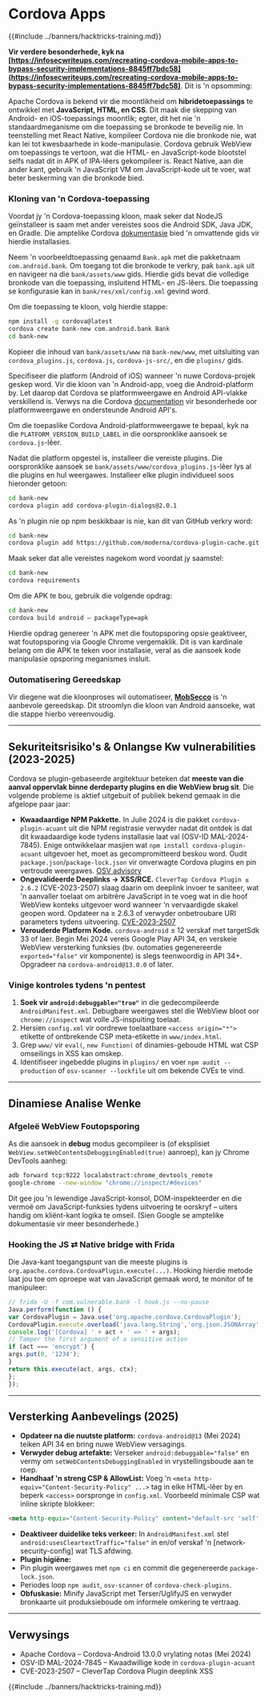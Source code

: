 # Cordova Apps

{{#include ../banners/hacktricks-training.md}}

**Vir verdere besonderhede, kyk na [https://infosecwriteups.com/recreating-cordova-mobile-apps-to-bypass-security-implementations-8845ff7bdc58](https://infosecwriteups.com/recreating-cordova-mobile-apps-to-bypass-security-implementations-8845ff7bdc58)**. Dit is 'n opsomming:

Apache Cordova is bekend vir die moontlikheid om **hibridetoepassings** te ontwikkel met **JavaScript, HTML, en CSS**. Dit maak die skepping van Android- en iOS-toepassings moontlik; egter, dit het nie 'n standaardmeganisme om die toepassing se bronkode te beveilig nie. In teenstelling met React Native, kompileer Cordova nie die bronkode nie, wat kan lei tot kwesbaarhede in kode-manipulasie. Cordova gebruik WebView om toepassings te vertoon, wat die HTML- en JavaScript-kode blootstel selfs nadat dit in APK of IPA-lêers gekompileer is. React Native, aan die ander kant, gebruik 'n JavaScript VM om JavaScript-kode uit te voer, wat beter beskerming van die bronkode bied.

### Kloning van 'n Cordova-toepassing

Voordat jy 'n Cordova-toepassing kloon, maak seker dat NodeJS geïnstalleer is saam met ander vereistes soos die Android SDK, Java JDK, en Gradle. Die amptelike Cordova [dokumentasie](https://cordova.apache.org/docs/en/11.x/guide/cli/#install-pre-requisites-for-building) bied 'n omvattende gids vir hierdie installasies.

Neem 'n voorbeeldtoepassing genaamd `Bank.apk` met die pakketnaam `com.android.bank`. Om toegang tot die bronkode te verkry, pak `bank.apk` uit en navigeer na die `bank/assets/www` gids. Hierdie gids bevat die volledige bronkode van die toepassing, insluitend HTML- en JS-lêers. Die toepassing se konfigurasie kan in `bank/res/xml/config.xml` gevind word.

Om die toepassing te kloon, volg hierdie stappe:
```bash
npm install -g cordova@latest
cordova create bank-new com.android.bank Bank
cd bank-new
```
Kopieer die inhoud van `bank/assets/www` na `bank-new/www`, met uitsluiting van `cordova_plugins.js`, `cordova.js`, `cordova-js-src/`, en die `plugins/` gids.

Specifiseer die platform (Android of iOS) wanneer 'n nuwe Cordova-projek geskep word. Vir die kloon van 'n Android-app, voeg die Android-platform by. Let daarop dat Cordova se platformweergawe en Android API-vlakke verskillend is. Verwys na die Cordova [documentation](https://cordova.apache.org/docs/en/11.x/guide/platforms/android/) vir besonderhede oor platformweergawe en ondersteunde Android API's.

Om die toepaslike Cordova Android-platformweergawe te bepaal, kyk na die `PLATFORM_VERSION_BUILD_LABEL` in die oorspronklike aansoek se `cordova.js`-lêer.

Nadat die platform opgestel is, installeer die vereiste plugins. Die oorspronklike aansoek se `bank/assets/www/cordova_plugins.js`-lêer lys al die plugins en hul weergawes. Installeer elke plugin individueel soos hieronder getoon:
```bash
cd bank-new
cordova plugin add cordova-plugin-dialogs@2.0.1
```
As 'n plugin nie op npm beskikbaar is nie, kan dit van GitHub verkry word:
```bash
cd bank-new
cordova plugin add https://github.com/moderna/cordova-plugin-cache.git
```
Maak seker dat alle vereistes nagekom word voordat jy saamstel:
```bash
cd bank-new
cordova requirements
```
Om die APK te bou, gebruik die volgende opdrag:
```bash
cd bank-new
cordova build android — packageType=apk
```
Hierdie opdrag genereer 'n APK met die foutopsporing opsie geaktiveer, wat foutopsporing via Google Chrome vergemaklik. Dit is van kardinale belang om die APK te teken voor installasie, veral as die aansoek kode manipulasie opsporing meganismes insluit.

### Outomatisering Gereedskap

Vir diegene wat die kloonproses wil outomatiseer, **[MobSecco](https://github.com/Anof-cyber/MobSecco)** is 'n aanbevole gereedskap. Dit stroomlyn die kloon van Android aansoeke, wat die stappe hierbo vereenvoudig.

---

## Sekuriteitsrisiko's & Onlangse Kw vulnerabilities (2023-2025)

Cordova se plugin-gebaseerde argitektuur beteken dat **meeste van die aanval oppervlak binne derdeparty plugins en die WebView brug sit**. Die volgende probleme is aktief uitgebuit of publiek bekend gemaak in die afgelope paar jaar:

* **Kwaadaardige NPM Pakkette.** In Julie 2024 is die pakket `cordova-plugin-acuant` uit die NPM registrasie verwyder nadat dit ontdek is dat dit kwaadaardige kode tydens installasie laat val (OSV-ID MAL-2024-7845). Enige ontwikkelaar masjien wat `npm install cordova-plugin-acuant` uitgevoer het, moet as gecompromitteerd beskou word. Oudit `package.json`/`package-lock.json` vir onverwagte Cordova plugins en pin vertroude weergawes. [OSV advisory](/)
* **Ongevalideerde Deeplinks → XSS/RCE.** `CleverTap Cordova Plugin ≤ 2.6.2` (CVE-2023-2507) slaag daarin om deeplink invoer te saniteer, wat 'n aanvaller toelaat om arbitrêre JavaScript in te voeg wat in die hoof WebView konteks uitgevoer word wanneer 'n vervaardigde skakel geopen word. Opdateer na ≥ 2.6.3 of verwyder onbetroubare URI parameters tydens uitvoering. [CVE-2023-2507](/)
* **Verouderde Platform Kode.** `cordova-android` ≤ 12 verskaf met targetSdk 33 of laer. Begin Mei 2024 vereis Google Play API 34, en verskeie WebView versterking funksies (bv. outomaties gegenereerde `exported="false"` vir komponente) is slegs teenwoordig in API 34+. Opgradeer na `cordova-android@13.0.0` of later.

### Vinige kontroles tydens 'n pentest

1. **Soek vir `android:debuggable="true"`** in die gedecompileerde `AndroidManifest.xml`. Debugbare weergawes stel die WebView bloot oor `chrome://inspect` wat volle JS-inspuiting toelaat.
2. Hersien `config.xml` vir oordrewe toelaatbare `<access origin="*">` etikette of ontbrekende CSP meta-etikette in `www/index.html`.
3. Grep `www/` vir `eval(`, `new Function(` of dinamies-geboude HTML wat CSP omseilings in XSS kan omskep.
4. Identifiseer ingebedde plugins in `plugins/` en voer `npm audit --production` of `osv-scanner --lockfile` uit om bekende CVEs te vind.

---

## Dinamiese Analise Wenke

### Afgeleë WebView Foutopsporing

As die aansoek in **debug** modus gecompileer is (of eksplisiet `WebView.setWebContentsDebuggingEnabled(true)` aanroep), kan jy Chrome DevTools aanheg:
```bash
adb forward tcp:9222 localabstract:chrome_devtools_remote
google-chrome --new-window "chrome://inspect/#devices"
```
Dit gee jou 'n lewendige JavaScript-konsol, DOM-inspekteerder en die vermoë om JavaScript-funksies tydens uitvoering te oorskryf – uiters handig om kliënt-kant logika te omseil. (Sien Google se amptelike dokumentasie vir meer besonderhede.)

### Hooking the JS ⇄ Native bridge with Frida

Die Java-kant toegangspunt van die meeste plugins is `org.apache.cordova.CordovaPlugin.execute(...)`. Hooking hierdie metode laat jou toe om oproepe wat van JavaScript gemaak word, te monitor of te manipuleer:
```javascript
// frida -U -f com.vulnerable.bank -l hook.js --no-pause
Java.perform(function () {
var CordovaPlugin = Java.use('org.apache.cordova.CordovaPlugin');
CordovaPlugin.execute.overload('java.lang.String','org.json.JSONArray','org.apache.cordova.CallbackContext').implementation = function(act, args, ctx) {
console.log('[Cordova] ' + act + ' => ' + args);
// Tamper the first argument of a sensitive action
if (act === 'encrypt') {
args.put(0, '1234');
}
return this.execute(act, args, ctx);
};
});
```
---

## Versterking Aanbevelings (2025)

* **Opdateer na die nuutste platform:** `cordova-android@13` (Mei 2024) teiken API 34 en bring nuwe WebView versagings.
* **Verwyder debug artefakte:** Verseker `android:debuggable="false"` en vermy om `setWebContentsDebuggingEnabled` in vrystellingsboude aan te roep.
* **Handhaaf 'n streng CSP & AllowList:** Voeg 'n `<meta http-equiv="Content-Security-Policy" ...>` tag in elke HTML-lêer by en beperk `<access>` oorspronge in `config.xml`.
Voorbeeld minimale CSP wat inline skripte blokkeer:
```html
<meta http-equiv="Content-Security-Policy" content="default-src 'self'; img-src 'self' data:; object-src 'none'; frame-ancestors 'none'">
```
* **Deaktiveer duidelike teks verkeer:** In `AndroidManifest.xml` stel `android:usesCleartextTraffic="false"` in en/of verskaf 'n [network-security-config] wat TLS afdwing.
* **Plugin higiëne:**
* Pin plugin weergawes met `npm ci` en commit die gegenereerde `package-lock.json`.
* Periodes loop `npm audit`, `osv-scanner` of `cordova-check-plugins`.
* **Obfuskasie:** Minify JavaScript met Terser/UglifyJS en verwyder bronkaarte uit produksieboude om informele omkering te vertraag.

---

## Verwysings

* Apache Cordova – Cordova-Android 13.0.0 vrylating notas (Mei 2024)
* OSV-ID MAL-2024-7845 – Kwaadwillige kode in `cordova-plugin-acuant`
* CVE-2023-2507 – CleverTap Cordova Plugin deeplink XSS

{{#include ../banners/hacktricks-training.md}}
